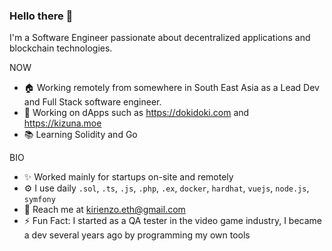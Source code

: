 ### Hello there 👋

I'm a Software Engineer passionate about decentralized applications and blockchain technologies.

NOW
* 🏠 Working remotely from somewhere in South East Asia as a Lead Dev and Full Stack software engineer.
* 🏢 Working on dApps such as https://dokidoki.com and https://kizuna.moe
* 📚 Learning Solidity and Go

BIO
* ✨ Worked mainly for startups on-site and remotely
* ⚙️ I use daily `.sol`, `.ts`, `.js`, `.php`, `.ex`, `docker`, `hardhat`, `vuejs`, `node.js`, `symfony`
* 📧 Reach me at kirienzo.eth@gmail.com
* ⚡ Fun Fact: I started as a QA tester in the video game industry, I became a dev several years ago by programming my own tools

<!--
**KirienzoEth/KirienzoEth** is a ✨ _special_ ✨ repository because its `README.md` (this file) appears on your GitHub profile.

Here are some ideas to get you started:

- 🔭 I’m currently working on ...
- 🌱 I’m currently learning ...
- 👯 I’m looking to collaborate on ...
- 🤔 I’m looking for help with ...
- 💬 Ask me about ...
- 📫 How to reach me: ...
- 😄 Pronouns: ...
- ⚡ Fun fact: ...
-->
